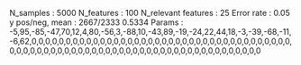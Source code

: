 N_samples                     : 5000
N_features                    : 100
N_relevant features           : 25
Error rate                    : 0.05
y pos/neg, mean               : 2667/2333 0.5334
Params                        : -5,95,-85,-47,70,12,4,80,-56,3,-88,10,-43,89,-19,-24,22,44,18,-3,-39,-68,-11,-6,62,0,0,0,0,0,0,0,0,0,0,0,0,0,0,0,0,0,0,0,0,0,0,0,0,0,0,0,0,0,0,0,0,0,0,0,0,0,0,0,0,0,0,0,0,0,0,0,0,0,0,0,0,0,0,0,0,0,0,0,0,0,0,0,0,0,0,0,0,0,0,0,0,0,0,0
